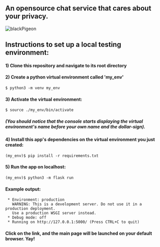 ## An opensource chat service that cares about your privacy.

![blackPigeon](https://user-images.githubusercontent.com/80196658/142221311-9f9c136b-0c93-4241-be09-5fd96fd7dc89.gif)


## Instructions to set up a local testing environment:


#### 1) Clone this repository and navigate to its root directory

#### 2) Create a python virtual environment called 'my_env'

```
$ python3 -m venv my_env
```
#### 3) Activate the virtual environment:

```
$ source ./my_env/bin/activate
```

##### (You should notice that the console starts displaying the virtual environment's name before your own name and the dollar-sign).



#### 4) Install this app's dependencies on the virtual environment you just created:

```
(my_env)$ pip install -r requirements.txt
```
#### 5) Run the app on localhost:

```
(my_env)$ python3 -m flask run
```

#### Example output:

```
 * Environment: production
   WARNING: This is a development server. Do not use it in a production deployment.
   Use a production WSGI server instead.
 * Debug mode: off
 * Running on http://127.0.0.1:5000/ (Press CTRL+C to quit)
```

#### Click on the link, and the main page will be launched on your default browser. Yay!





